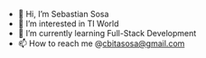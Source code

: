 - 👋 Hi, I’m Sebastian Sosa
- 👀 I’m interested in TI World
- 🌱 I’m currently learning Full-Stack Development
- 📫 How to reach me @cbitasosa@gmail.com

<!---
CbiSosa/CbiSosa is a ✨ special ✨ repository because its `README.md` (this file) appears on your GitHub profile.
You can click the Preview link to take a look at your changes.
--->
